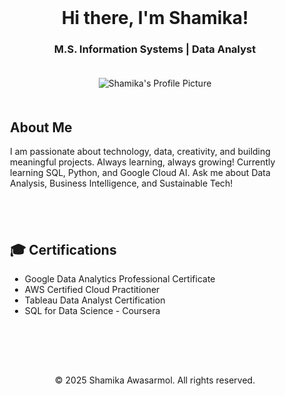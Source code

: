 <!DOCTYPE html>
<html lang="en">
<head>
  <meta charset="UTF-8">
  <meta name="viewport" content="width=device-width, initial-scale=1">
  <title>Shamika Awasarmol | Portfolio</title>
  <link rel="stylesheet" href="style.css">
</head>

<body>

  <div class="main-section" style="text-align: center; margin-top: 40px;">
    <h1>Hi there, I'm Shamika!</h1>
    <h3>M.S. Information Systems | Data Analyst</h3>
    <img src="images/your-photo.png" alt="Shamika's Profile Picture" class="profile-pic" style="margin-top: 20px;">
  </div>

  <section class="about-me" style="padding: 20px;">
    <h2>About Me</h2>
    <p>I am passionate about technology, data, creativity, and building meaningful projects. Always learning, always growing!  
    Currently learning SQL, Python, and Google Cloud AI.  
    Ask me about Data Analysis, Business Intelligence, and Sustainable Tech!</p>
  </section>

  <section class="certifications" style="padding: 20px;">
    <h2>🎓 Certifications</h2>
    <ul>
      <li>Google Data Analytics Professional Certificate</li>
      <li>AWS Certified Cloud Practitioner</li>
      <li>Tableau Data Analyst Certification</li>
      <li>SQL for Data Science - Coursera</li>
    </ul>
  </section>

  <footer style="text-align: center; margin-top: 40px; padding: 20px; font-size: 14px;">
    © 2025 Shamika Awasarmol. All rights reserved.
  </footer>

</body>
</html>

